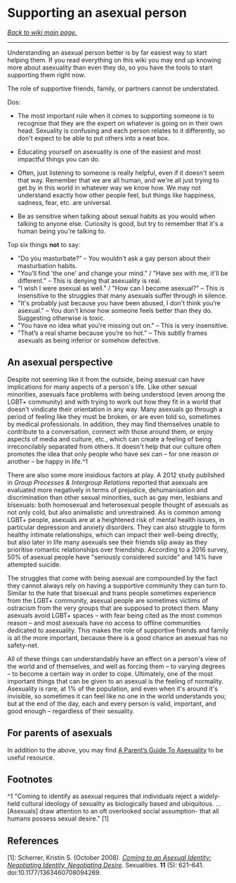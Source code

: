 # Supporting an asexual person

[*Back to wiki main page.*](w/asexuality/index)

----------
Understanding an asexual person better is by far easiest way to start helping them. If you read everything on this wiki you may end up knowing more about asexuality than even they do, so you have the tools to start supporting them right now.

The role of supportive friends, family, or partners cannot be understated.

Dos:

* The most important rule when it comes to supporting someone is to recognise that they are the expert on whatever is going on in their own head. Sexuality is confusing and each person relates to it differently, so don't expect to be able to put others into a neat box.

* Educating yourself on asexuality is one of the easiest and most impactful things you can do.

* Often, just listening to someone is really helpful, even if it doesn't seem that way. Remember that we are all human, and we're all just trying to get by in this world in whatever way we know how. We may not understand exactly how other people feel, but things like happiness, sadness, fear, etc. are universal.

* Be as sensitive when talking about sexual habits as you would when talking to anyone else. Curiosity is good, but try to remember that it's a human being you're talking to.

Top six things **not** to say:

* "Do you masturbate?" – You wouldn't ask a gay person about their masturbation habits.
* "You'll find 'the one' and change your mind." / "Have sex with me, it'll be different." – This is denying that asexuality is real.
* "I wish I were asexual as well." / "How can I become asexual?" – This is insensitive to the struggles that many asexuals suffer through in silence.
* "It's probably just because you have been abused, I don't think you’re asexual." – You don't know how someone feels better than they do. Suggesting otherwise is toxic.
* "You have no idea what you’re missing out on." – This is very insensitive.
* "That’s a real shame because you’re so hot." – This subtly frames asexuals as being inferior or somehow defective.

## An asexual perspective
Despite not seeming like it from the outside, being asexual can have implications for many aspects of a person's life. Like other sexual minorities, asexuals face problems with being understood (even among the LGBT+ community) and with trying to work out how they fit in a world that doesn't vindicate their orientation in any way. Many asexuals go through a period of feeling like they must be broken, or are even told so, sometimes by medical professionals. In addition, they may find themselves unable to contribute to a conversation, connect with those around them, or enjoy aspects of media and culture, etc., which can create a feeling of being irreconcilably separated from others. It doesn't help that our culture often promotes the idea that only people who have sex can – for one reason or another – be happy in life.^1

There are also some more insidious factors at play. A 2012 study published in *Group Processes &amp; Intergroup Relations* reported that asexuals are evaluated more negatively in terms of prejudice, dehumanisation and discrimination than other sexual minorities, such as gay men, lesbians and bisexuals: both homosexual and heterosexual people thought of asexuals as not only cold, but also animalistic and unrestrained. As is common among LGBT+ people, asexuals are at a heightened risk of mental health issues, in particular depression and anxiety disorders. They can also struggle to form healthy intimate relationships, which can impact their well-being directly, but also later in life many asexuals see their friends slip away as they prioritise romantic relationships over friendship. According to a 2016 survey, 50% of asexual people have "seriously considered suicide" and 14% have attempted suicide.

The struggles that come with being asexual are compounded by the fact they cannot always rely on having a supportive community they can turn to. Similar to the hate that bisexual and trans people sometimes experience from the LGBT+ community, asexual people are sometimes victims of ostracism from the very groups that are supposed to protect them. Many asexuals avoid LGBT+ spaces – with fear being cited as the most common reason – and most asexuals have no access to offline communities dedicated to asexuality. This makes the role of supportive friends and family is all the more important, because there is a good chance an asexual has no safety-net.

All of these things can understandably have an effect on a person's view of the world and of themselves, and well as forcing them – to varying degrees – to become a certain way in order to cope. Ultimately, one of the most important things that can be given to an asexual is the feeling of normality. Asexuality is rare, at 1% of the population, and even when it's around it's invisible, so sometimes it can feel like no one in the world understands you; but at the end of the day, each and every person is valid, important, and good enough – regardless of their sexuality.

## For parents of asexuals
In addition to the above, you may find [A Parent’s Guide To Asexuality](https://www.asexualityarchive.com/a-parents-guide-to-asexuality/) to be useful resource.

## Footnotes

^1 "Coming to identify as asexual requires that individuals reject a widely-held cultural ideology of sexuality as biologically based and ubiquitous. ... [Asexuals] draw attention to an oft overlooked social assumption- that all humans possess sexual desire." [1]

## References

[1]: Scherrer, Kristin S. (October 2008). [*Coming to an Asexual Identity: Negotiating Identity, Negotiating Desire*](https://www.ncbi.nlm.nih.gov/pmc/articles/PMC2893352/). Sexualities. **11** (5): 621–641. doi:10.1177/1363460708094269.